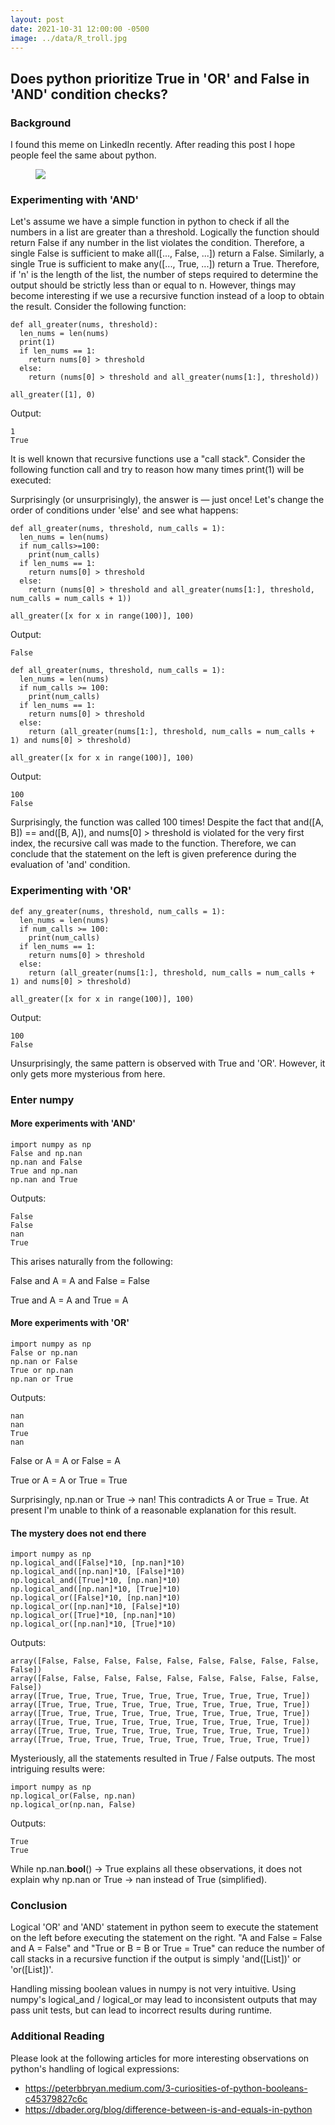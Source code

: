 ```yaml
---
layout: post
date: 2021-10-31 12:00:00 -0500
image: ../data/R_troll.jpg
---
```


## Does python prioritize True in 'OR' and False in 'AND' condition checks?

### Background

I found this meme on LinkedIn recently. After reading this post I hope people feel the same about python.

<figure>
  <img src="../../../data/R_troll.jpg">
  <figcaption></figcaption>
</figure>

### Experimenting with 'AND'

Let's assume we have a simple function in python to check if all the numbers in a list are greater than a threshold. Logically the function should return False if any number in the list violates the condition. Therefore, a single False is sufficient to make all([..., False, ...]) return a False. Similarly, a single True is sufficient to make any([..., True, ...]) return a True. Therefore, if 'n' is the length of the list, the number of steps required to determine the output should be strictly less than or equal to n. However, things may become interesting if we use a recursive function instead of a loop to obtain the result. Consider the following function:

```
def all_greater(nums, threshold):
  len_nums = len(nums)
  print(1)
  if len_nums == 1:
    return nums[0] > threshold
  else:
    return (nums[0] > threshold and all_greater(nums[1:], threshold))

all_greater([1], 0)
```

Output:

```
1
True
```

It is well known that recursive functions use a "call stack". Consider the following function call and try to reason how many times print(1) will be executed:

Surprisingly (or unsurprisingly), the answer is — just once! Let's change the order of conditions under 'else' and see what happens:

```
def all_greater(nums, threshold, num_calls = 1):
  len_nums = len(nums)
  if num_calls>=100:
    print(num_calls)
  if len_nums == 1:
    return nums[0] > threshold
  else:
    return (nums[0] > threshold and all_greater(nums[1:], threshold, num_calls = num_calls + 1))

all_greater([x for x in range(100)], 100)
```

Output:

```
False
```

```
def all_greater(nums, threshold, num_calls = 1):
  len_nums = len(nums)
  if num_calls >= 100:
    print(num_calls)
  if len_nums == 1:
    return nums[0] > threshold
  else:
    return (all_greater(nums[1:], threshold, num_calls = num_calls + 1) and nums[0] > threshold)

all_greater([x for x in range(100)], 100)
```

Output:

```
100
False
```

Surprisingly, the function was called 100 times! Despite the fact that and([A, B]) == and([B, A]), and nums[0] > threshold is violated for the very first index, the recursive call was made to the function. Therefore, we can conclude that the statement on the left is given preference during the evaluation of 'and' condition.

### Experimenting with 'OR'

```
def any_greater(nums, threshold, num_calls = 1):
  len_nums = len(nums)
  if num_calls >= 100:
    print(num_calls)
  if len_nums == 1:
    return nums[0] > threshold
  else:
    return (all_greater(nums[1:], threshold, num_calls = num_calls + 1) and nums[0] > threshold)

all_greater([x for x in range(100)], 100)
```

Output:

```
100
False
```

Unsurprisingly, the same pattern is observed with True and 'OR'. However, it only gets more mysterious from here.

### Enter numpy

#### More experiments with 'AND'

```
import numpy as np
False and np.nan
np.nan and False
True and np.nan
np.nan and True
```

Outputs:

```
False
False
nan
True
```

This arises naturally from the following:

False and A = A and False = False

True and A = A and True = A

#### More experiments with 'OR'

```
import numpy as np
False or np.nan
np.nan or False
True or np.nan
np.nan or True
```

Outputs:

```
nan
nan
True
nan
```

False or A = A or False = A

True or A = A or True = True

Surprisingly, np.nan or True -> nan! This contradicts A or True = True. At present I'm unable to think of a reasonable explanation for this result.

#### The mystery does not end there

```
import numpy as np
np.logical_and([False]*10, [np.nan]*10)
np.logical_and([np.nan]*10, [False]*10)
np.logical_and([True]*10, [np.nan]*10)
np.logical_and([np.nan]*10, [True]*10)
np.logical_or([False]*10, [np.nan]*10)
np.logical_or([np.nan]*10, [False]*10)
np.logical_or([True]*10, [np.nan]*10)
np.logical_or([np.nan]*10, [True]*10)
```

Outputs:

```
array([False, False, False, False, False, False, False, False, False, False])
array([False, False, False, False, False, False, False, False, False, False])
array([True, True, True, True, True, True, True, True, True, True])
array([True, True, True, True, True, True, True, True, True, True])
array([True, True, True, True, True, True, True, True, True, True])
array([True, True, True, True, True, True, True, True, True, True])
array([True, True, True, True, True, True, True, True, True, True])
array([True, True, True, True, True, True, True, True, True, True])
```

Mysteriously, all the statements resulted in True / False outputs. The most intriguing results were:

```
import numpy as np
np.logical_or(False, np.nan)
np.logical_or(np.nan, False)
```

Outputs:

```
True
True
```

While np.nan.__bool__() -> True explains all these observations, it does not explain why np.nan or True -> nan instead of True (simplified).

### Conclusion

Logical 'OR' and 'AND' statement in python seem to execute the statement on the left before executing the statement on the right. "A and False = False and A = False" and "True or B = B or True = True" can reduce the number of call stacks in a recursive function if the output is simply 'and([List])' or 'or([List])'.

Handling missing boolean values in numpy is not very intuitive. Using numpy's logical_and / logical_or may lead to inconsistent outputs that may pass unit tests, but can lead to incorrect results during runtime.

### Additional Reading

Please look at the following articles for more interesting observations on python's handling of logical expressions:

- https://peterbbryan.medium.com/3-curiosities-of-python-booleans-c45379827c6c
- https://dbader.org/blog/difference-between-is-and-equals-in-python
